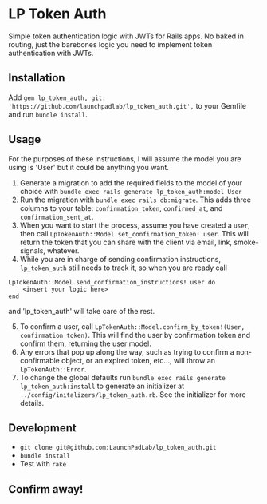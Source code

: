 # LP Token Auth
Simple token authentication logic with JWTs for Rails apps. No baked in routing, just the barebones logic you need to implement token authentication with JWTs.

## Installation
Add `gem lp_token_auth, git: 'https://github.com/launchpadlab/lp_token_auth.git',` to your Gemfile and run `bundle install`.

## Usage
For the purposes of these instructions, I will assume the model you are using is 'User' but it could be anything you want.

1. Generate a migration to add the required fields to the model of your choice with `bundle exec rails generate lp_token_auth:model User`
2. Run the migration with `bundle exec rails db:migrate`. This adds three columns to your table: `confirmation_token`, `confirmed_at`, and `confirmation_sent_at`.
3. When you want to start the process, assume you have created a `user`, then call `LpTokenAuth::Model.set_confirmation_token! user`. This will return the token that you can share with the client via email, link, smoke-signals, whatever.
4. While you are in charge of sending confirmation instructions, `lp_token_auth` still needs to track it, so when you are ready call
```
LpTokenAuth::Model.send_confirmation_instructions! user do
    <insert your logic here>
end
```
and 'lp_token_auth' will take care of the rest.

5. To confirm a user, call `LpTokenAuth::Model.confirm_by_token!(User, confirmation_token)`. This will find the user by confirmation token and confirm them, returning the user model.
6. Any errors that pop up along the way, such as trying to confirm a non-confirmable object, or an expired token, etc..., will throw an `LpTokenAuth::Error`.
7. To change the global defaults run `bundle exec rails generate lp_token_auth:install` to generate an initializer at `../config/initalizers/lp_token_auth.rb`. See the initializer for more details.

## Development
+ `git clone git@github.com:LaunchPadLab/lp_token_auth.git`
+ `bundle install`
+ Test with `rake`

## Confirm away!
